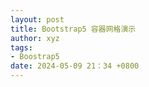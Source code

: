 ```yaml
---
layout: post
title: Bootstrap5 容器网格演示
author: xyz
tags:
- Boostrap5
date: 2024-05-09 21：34 +0800
---
```

